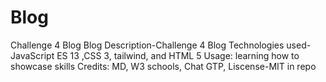 # Blog
Challenge 4 Blog
Blog
Description-Challenge 4 Blog
Technologies used-JavaScript ES 13 ,CSS 3, tailwind, and HTML 5
Usage: learning how to showcase skills
Credits: MD, W3 schools, Chat GTP, 
Liscense-MIT in repo
